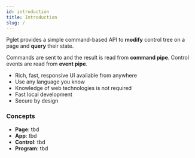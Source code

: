 ```yaml
---
id: introduction
title: Introduction
slug: /
---
```


Pglet provides a simple command-based API to **modify** control tree on a page and **query** their state.

Commands are sent to and the result is read from **command pipe**. Control events are read from **event pipe**.

* Rich, fast, responsive UI available from anywhere
* Use any language you know
* Knowledge of web technologies is not required
* Fast local development
* Secure by design

### Concepts

* **Page**: tbd
* **App**: tbd
* **Control**: tbd
* **Program**: tbd
